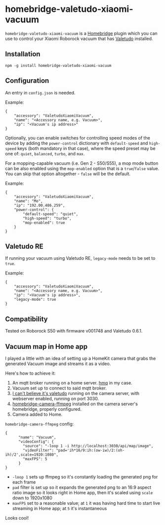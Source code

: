 # homebridge-valetudo-xiaomi-vacuum

`homebridge-valetudo-xiaomi-vacuum` is a [Homebridge](https://github.com/nfarina/homebridge) plugin which you can use to control your Xiaomi Roborock vacuum that has [Valetudo](https://github.com/Hypfer/Valetudo) installed.

## Installation

`npm -g install homebridge-valetudo-xiaomi-vacuum`

## Configuration

An entry in `config.json` is needed.

Example:

```
{
    "accessory": "ValetudoXiaomiVacuum",
    "name": "<Accessory name, e.g. Vacuum>",
    "ip": "<Vacuum's ip address>"
}
```

Optionally, you can enable switches for controlling speed modes of the device by adding the `power-control` dictionary with `default-speed` and `high-speed` keys (both mandatory in that case), where the speed preset may be one of: `quiet`, `balanced`, `turbo`, and `max`.

For a mopping-capable vacuum (i.e. Gen 2 - S50/S55), a mop mode button can be also enabled using the `mop-enabled` option that is a `true`/`false` value. You can skip that option altogether - `false` will be the default.

Example:

```
{
    "accessory": "ValetudoXiaomiVacuum",
    "name": "Mo",
    "ip": "192.00.486.259",
    "power-control": {
        "default-speed": "quiet",
        "high-speed": "turbo",
        "mop-enabled": true
    }
}
```

## Valetudo RE

If running your vacuum using Valetudo RE, `legacy-mode` needs to be set to `true`.

Example:

```
{
    "accessory": "ValetudoXiaomiVacuum",
    "name": "<Accessory name, e.g. Vacuum>",
    "ip": "<Vacuum's ip address>",
    "legacy-mode": true
}
```

## Compatibility

Tested on Roborock S50 with firmware v001748 and Valetudo 0.6.1.

## Vacuum map in Home app

I played a little with an idea of setting up a HomeKit camera that grabs the generated Vacuum image and streams it as a video.

Here's how to achieve it:

1. An mqtt broker running on a home server. [hmq](https://github.com/fhmq/hmq) in my case.
2. Vacuum set up to connect to said mqtt broker.
3. [I can't believe it's valetudo](https://github.com/Hypfer/ICantBelieveItsNotValetudo) running on the camera server, with webserver enabled, running on port 3030.
4. [homebridge-camera-ffmpeg](https://www.npmjs.com/package/homebridge-camera-ffmpeg) installed on the camera server's homebridge, properly configured.
5. Camera added to Home.

`homebridge-camera-ffmpeg` config:

```
{
      "name": "Vacuum",
      "videoConfig": {
        "source": "-loop 1 -i http://localhost:3030/api/map/image",
        "videoFilter": "pad='ih*16/9:ih:(ow-iw)/2:(oh-ih)/2',scale=1920:1080",
        "maxFPS": 5
      }
}
```

- `-loop 1` sets up ffmpeg so it's constantly loading the generated png for each frame
- `pad` filter is set up so it expands the generated png to an 16:9 aspect ratio image so it looks right in Home app, then it's scaled using `scale` down to 1920x1080
- `maxFPS` set to a reasonable value; at `1` it was having hard time to start live streaming in Home app; at `5` it's instantaneous

Looks cool!

